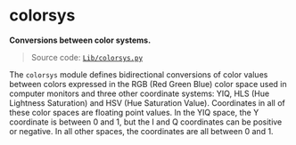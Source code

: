 # colorsys

**Conversions between color systems.**

> Source code: [`Lib/colorsys.py`](https://github.com/python/cpython/tree/3.11/Lib/colorsys.py)

The `colorsys` module defines bidirectional conversions of color values between colors expressed in the RGB (Red Green Blue) color space used in computer monitors and three other coordinate systems: YIQ, HLS (Hue Lightness Saturation) and HSV (Hue Saturation Value). Coordinates in all of these color spaces are floating point values. In the YIQ space, the Y coordinate is between 0 and 1, but the I and Q coordinates can be positive or negative. In all other spaces, the coordinates are all between 0 and 1.